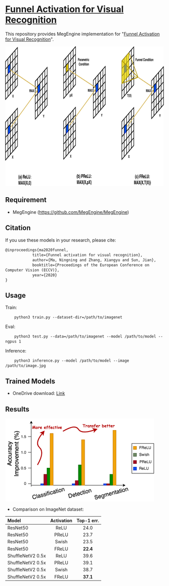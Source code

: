 # [Funnel Activation for Visual Recognition]()
This repository provides MegEngine implementation for "[Funnel Activation for Visual Recognition](https://arxiv.org/pdf/2007.11824.pdf)".

<!-- ![introduce image](image/frelu.png) -->
<img width="869" height="444" src="figures/frelu.png"/>


## Requirement
- MegEngine (https://github.com/MegEngine/MegEngine)


## Citation
If you use these models in your research, please cite:


    @inproceedings{ma2020funnel, 
                title={Funnel activation for visual recognition},  
                author={Ma, Ningning and Zhang, Xiangyu and Sun, Jian},  
                booktitle={Proceedings of the European Conference on Computer Vision (ECCV)},  
                year={2020} 
    }

## Usage
Train:
```
    python3 train.py --dataset-dir=/path/to/imagenet
```

Eval:
```
    python3 test.py --data=/path/to/imagenet --model /path/to/model --ngpus 1
```

Inference:
```
    python3 inference.py --model /path/to/model --image /path/to/image.jpg
```

## Trained Models
- OneDrive download: [Link](https://1drv.ms/u/s!AgaP37NGYuEXhVeOfq7Ksp6t1ZNI?e=vNOGfE)

## Results

<!-- ![introduce image](image/frelu_result.png) -->
<img width="473" height="263" src="figures/frelu_result.png"/>

- Comparison on ImageNet dataset:

|        Model             | Activation | Top-1 err.|
| :----------------------  | :--------: | :------:  |
|    ResNet50              |  ReLU      | 24.0      |
|    ResNet50              |  PReLU     | 23.7      |
|    ResNet50              |  Swish     | 23.5      |
|    ResNet50              |  FReLU     | **22.4**  |
|    ShuffleNetV2 0.5x     |  ReLU      | 39.6      |
|    ShuffleNetV2 0.5x     |  PReLU     | 39.1      |
|    ShuffleNetV2 0.5x     |  Swish     | 38.7      |
|    ShuffleNetV2 0.5x     |  FReLU     | **37.1**  |
